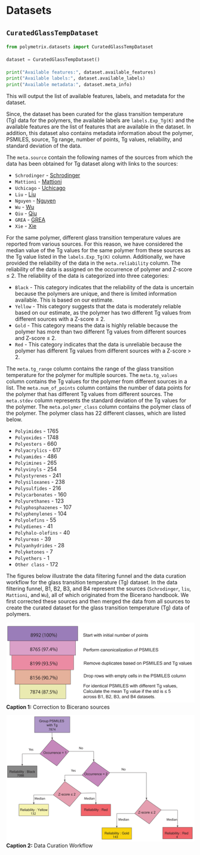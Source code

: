 # Datasets

## `CuratedGlassTempDataset`

```python
from polymetrix.datasets import CuratedGlassTempDataset

dataset = CuratedGlassTempDataset()

print("Available features:", dataset.available_features)
print("Available labels:", dataset.available_labels)
print("Available metadata:", dataset.meta_info)
```

This will output the list of available features, labels, and metadata for the dataset.

Since, the dataset has been curated for the glass transition temperature (Tg) data for the polymers, the available labels are `labels.Exp_Tg(K)` and the available features are the list of features that are available in the dataset. In addition, this dataset also contains metadata information about the polymer, PSMILES, source, Tg range, number of points, Tg values, reliability, and standard deviation of the data.

The `meta.source` contain the following names of the sources from which the data has been obtained for Tg dataset along with links to the sources:

- `Schrodinger` - [Schrodinger](https://pubs.acs.org/doi/10.1021/acsapm.0c00524)
- `Mattioni` - [Mattioni](https://pubs.acs.org/doi/10.1021/ci010062o)
- `Uchicago` - [Uchicago](https://pppdb.uchicago.edu/tg)
- `Liu` - [Liu](https://link.springer.com/article/10.1007/s00396-009-2035-y)
- `Nguyen` - [Nguyen](https://pubs.acs.org/doi/10.1021/acs.iecr.2c01302)
- `Wu` - [Wu](https://onlinelibrary.wiley.com/action/downloadSupplement?doi=10.1002%2Fpolb.24117&file=polb24117-sup-0001-suppinfo1.pdf)
- `Qiu` - [Qiu](https://github.com/HKQiu/PPP-1_PredictionTg4Polyimides/blob/main/Train%20data/GNN%E6%95%B0%E6%8D%AE%E5%BA%93.csv)
- `GREA` - [GREA](https://github.com/liugangcode/GREA/blob/main/data/tg_prop/raw/tg_raw.csv)
- `Xie` - [Xie](https://github.com/figotj/Polymer_Tg_/blob/main/Data/32_Conjugate_Polymer.txt)

For the same polymer, different glass transition temperature values are reported from various sources. For this reason, we have considered the median value of the Tg values for the same polymer from these sources as the Tg value listed in the `labels.Exp_Tg(K)` column. Additionally, we have provided the reliability of the data in the `meta.reliability` column. The reliability of the data is assigned on the occurrence of polymer and Z-score ≤ 2. The reliability of the data is categorized into three categories:

- `Black` - This category indicates that the reliability of the data is uncertain because the polymers are unique, and there is limited information available. This is based on our estimate.
- `Yellow` - This category suggests that the data is moderately reliable based on our estimate, as the polymer has two different Tg values from different sources with a Z-score ≤ 2.
- `Gold` - This category means the data is highly reliable because the polymer has more than two different Tg values from different sources and Z-score ≤ 2.
- `Red` - This category indicates that the data is unreliable because the polymer has different Tg values from different sources with a Z-score > 2.

The `meta.tg_range` column contains the range of the glass transition temperature for the polymer for multiple sources.
The `meta.tg_values` column contains the Tg values for the polymer from different sources in a list.
The `meta.num_of_points` column contains the number of data points for the polymer that has different Tg values from different sources.
The `meta.stdev` column represents the standard deviation of the Tg values for the polymer.
The `meta.polymer_class` column contains the polymer class of the polymer. The polymer class has 22 different classes, which are listed below.

- `Polyimides` - 1765
- `Polyoxides` - 1748
- `Polyesters` - 660
- `Polyacrylics` - 617
- `Polyamides` - 486
- `Polyimines` - 265
- `Polyvinyls` - 254
- `Polystyrenes` - 241
- `Polysiloxanes` - 238
- `Polysulfides` - 216
- `Polycarbonates` - 160
- `Polyurethanes` - 123
- `Polyphosphazenes` - 107
- `Polyphenylenes` - 104
- `Polyolefins` - 55
- `Polydienes` - 41
- `Polyhalo-olefins` - 40
- `Polyureas` - 39
- `Polyanhydrides` - 28
- `Polyketones` - 7
- `Polyethers` - 1
- `Other class` - 172

The figures below illustrate the data filtering funnel and the data curation workflow for the glass transition temperature (Tg) dataset. In the data filtering funnel, B1, B2, B3, and B4 represent the sources (`Schrodinger`, `liu`, `Mattioni`, and `Wu`), all of which originated from the Bicerano handbook. We first corrected these sources and then merged the data from all sources to create the curated dataset for the glass transition temperature (Tg) data of polymers.

![Correction to Bicerano sources](figures/Data_filtering_funnel.png)
**Caption 1:** Correction to Bicerano sources

![Data Curation Workflow](figures/curationworkflow.png)
**Caption 2:** Data Curation Workflow
